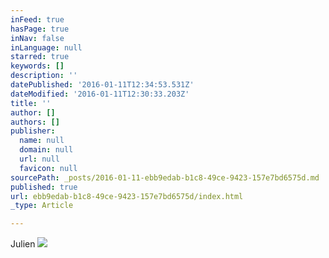 ```yaml
---
inFeed: true
hasPage: true
inNav: false
inLanguage: null
starred: true
keywords: []
description: ''
datePublished: '2016-01-11T12:34:53.531Z'
dateModified: '2016-01-11T12:30:33.203Z'
title: ''
author: []
authors: []
publisher:
  name: null
  domain: null
  url: null
  favicon: null
sourcePath: _posts/2016-01-11-ebb9edab-b1c8-49ce-9423-157e7bd6575d.md
published: true
url: ebb9edab-b1c8-49ce-9423-157e7bd6575d/index.html
_type: Article

---
```

Julien ![](https://the-grid-user-content.s3-us-west-2.amazonaws.com/33c2daeb-0fc3-4a7c-8161-181baa5b0d90.jpg)